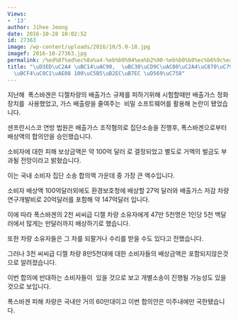 ```yaml
---
Views:
- '13'
author: Jihee Jeong
date: 2016-10-28 10:02:52
id: 27363
image: /wp-content/uploads/2016/10/5.0-18.jpg
imagef: 2016-10-27363.jpg
permalink: /%ed%8f%ad%ec%8a%a4-%eb%b0%94%ea%b2%90-%eb%b0%b0%ec%b6%9c%ea%b0%80%ec%8a%a4%ec%a1%b0%ec%9e%91-%ed%94%bc%ed%95%b4%eb%b3%b4%ec%83%81%ea%b8%88-100%ec%96%b5%eb%8b%ac%eb%9f%ac-%ed%95%a9%ec%9d%98/
title: "\uD3ED\uC2A4 \uBC14\uAC90,  \uBC30\uCD9C\uAC00\uC2A4\uC870\uC791 \uD53C\uD574\
  \uBCF4\uC0C1\uAE08 100\uC5B5\uB2EC\uB7EC \uD569\uC758"
---
```


지난해  폭스바겐은 디젤차량의 배출가스 규제를 피하기위해 시험할때만 배출가스 정화 장치를  사용했었고, 가스 배출량을 줄여주는  비밀 소프트웨어를 활용해 논란이 됐었습니다.

샌프란시스코 연방 법원은 배출가스 조작혐의로 집단소송을 진행후, 폭스바겐으로부터 배상액의 합의안을 승인했습니다.

소비자에 대한 피해 보상금액은 약 100억 달러 로 결정되었고 별도로 거액의 벌금도 부과될 전망이라고 밝혔습니다.

이는 국내 소비자 집단 소송 합의액 가운데 중 가장 큰 액수입니다.

소비자 배상액 100억달러외에도 환경보호청에 배상할 27억 달러와 배출가스 저감 차량 연구개발비로 20억달러를 포함해 약 147억달러 입니다.

이에 따라 폭스바겐의 2천 씨씨급 디젤 차량 소유자에게 47만 5천명은 1인당 5천 백달러에서 많게는 만달러까지 배상하기로 했습니다.

또한 차량 소유자들은 그 차를 되팔거나 수리를 받을 수도 있다고 전했습니다.

그러나 3천 씨씨급 디젤 차량 8만5천대에 대한 소비자들의 배상금액은 포함되지않은것으로 알려졌습니다.

이번 합의에 반대하는 소비자들이  있을 것으로 보고 개별소송이 진행될 가능성도 있을것으로 보입니다.

폭스바겐 피해 차량은 국내만 거의 60만대이고 이번 합의안은 미주내에만 국한됐습니다.